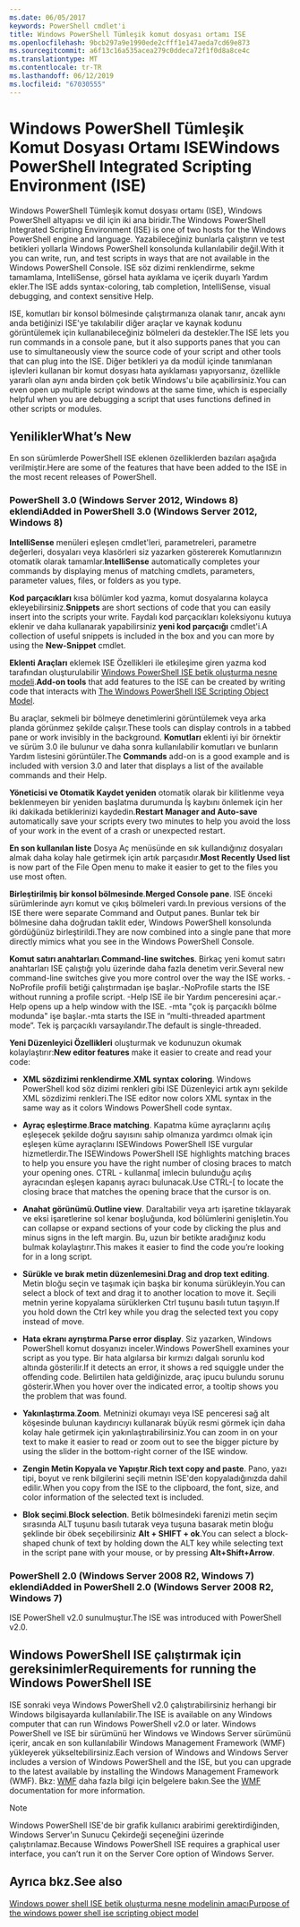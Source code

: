 ```yaml
---
ms.date: 06/05/2017
keywords: PowerShell cmdlet'i
title: Windows PowerShell Tümleşik komut dosyası ortamı ISE
ms.openlocfilehash: 9bcb297a9e1990ede2cfff1e147aeda7cd69e873
ms.sourcegitcommit: a6f13c16a535acea279c0ddeca72f1f0d8a8ce4c
ms.translationtype: MT
ms.contentlocale: tr-TR
ms.lasthandoff: 06/12/2019
ms.locfileid: "67030555"
---
```

# <a name="windows-powershell-integrated-scripting-environment-ise"></a><span data-ttu-id="87925-103">Windows PowerShell Tümleşik Komut Dosyası Ortamı ISE</span><span class="sxs-lookup"><span data-stu-id="87925-103">Windows PowerShell Integrated Scripting Environment (ISE)</span></span>

<span data-ttu-id="87925-104">Windows PowerShell Tümleşik komut dosyası ortamı (ISE), Windows PowerShell altyapısı ve dil için iki ana biridir.</span><span class="sxs-lookup"><span data-stu-id="87925-104">The Windows PowerShell Integrated Scripting Environment (ISE) is one of two hosts for the Windows PowerShell engine and language.</span></span> <span data-ttu-id="87925-105">Yazabileceğiniz bunlarla çalıştırın ve test betikleri yollarla Windows PowerShell konsolunda kullanılabilir değil.</span><span class="sxs-lookup"><span data-stu-id="87925-105">With it you can write, run, and test scripts in ways that are not available in the Windows PowerShell Console.</span></span> <span data-ttu-id="87925-106">ISE söz dizimi renklendirme, sekme tamamlama, IntelliSense, görsel hata ayıklama ve içerik duyarlı Yardım ekler.</span><span class="sxs-lookup"><span data-stu-id="87925-106">The ISE adds syntax-coloring, tab completion, IntelliSense, visual debugging, and context sensitive Help.</span></span>

<span data-ttu-id="87925-107">ISE, komutları bir konsol bölmesinde çalıştırmanıza olanak tanır, ancak aynı anda betiğinizi ISE'ye takılabilir diğer araçlar ve kaynak kodunu görüntülemek için kullanabileceğiniz bölmeleri da destekler.</span><span class="sxs-lookup"><span data-stu-id="87925-107">The ISE lets you run commands in a console pane, but it also supports panes that you can use to simultaneously view the source code of your script and other tools that can plug into the ISE.</span></span> <span data-ttu-id="87925-108">Diğer betikleri ya da modül içinde tanımlanan işlevleri kullanan bir komut dosyası hata ayıklaması yapıyorsanız, özellikle yararlı olan aynı anda birden çok betik Windows'u bile açabilirsiniz.</span><span class="sxs-lookup"><span data-stu-id="87925-108">You can even open up multiple script windows at the same time, which is especially helpful when you are debugging a script that uses functions defined in other scripts or modules.</span></span>

## <a name="whats-new"></a><span data-ttu-id="87925-109">Yenilikler</span><span class="sxs-lookup"><span data-stu-id="87925-109">What’s New</span></span>

<span data-ttu-id="87925-110">En son sürümlerde PowerShell ISE eklenen özelliklerden bazıları aşağıda verilmiştir.</span><span class="sxs-lookup"><span data-stu-id="87925-110">Here are some of the features that have been added to the ISE in the most recent releases of PowerShell.</span></span>

### <a name="added-in-powershell-30-windows-server-2012-windows-8"></a><span data-ttu-id="87925-111">PowerShell 3.0 (Windows Server 2012, Windows 8) eklendi</span><span class="sxs-lookup"><span data-stu-id="87925-111">Added in PowerShell 3.0 (Windows Server 2012, Windows 8)</span></span>

<span data-ttu-id="87925-112">**IntelliSense** menüleri eşleşen cmdlet'leri, parametreleri, parametre değerleri, dosyaları veya klasörleri siz yazarken göstererek Komutlarınızın otomatik olarak tamamlar.</span><span class="sxs-lookup"><span data-stu-id="87925-112">**IntelliSense** automatically completes your commands by displaying menus of matching cmdlets, parameters, parameter values, files, or folders as you type.</span></span>

<span data-ttu-id="87925-113">**Kod parçacıkları** kısa bölümler kod yazma, komut dosyalarına kolayca ekleyebilirsiniz.</span><span class="sxs-lookup"><span data-stu-id="87925-113">**Snippets** are short sections of code that you can easily insert into the scripts your write.</span></span> <span data-ttu-id="87925-114">Faydalı kod parçacıkları koleksiyonu kutuya eklenir ve daha kullanarak yapabilirsiniz **yeni kod parçacığı** cmdlet'i.</span><span class="sxs-lookup"><span data-stu-id="87925-114">A collection of useful snippets is included in the box and you can more by using the **New-Snippet** cmdlet.</span></span>

<span data-ttu-id="87925-115">**Eklenti Araçları** eklemek ISE Özellikleri ile etkileşime giren yazma kod tarafından oluşturulabilir [Windows PowerShell ISE betik oluşturma nesne modeli](../../core-powershell/ise/The-ISE-Object-Model-Hierarchy.md).</span><span class="sxs-lookup"><span data-stu-id="87925-115">**Add-on tools** that add features to the ISE can be created by writing code that interacts with [The Windows PowerShell ISE Scripting Object Model](../../core-powershell/ise/The-ISE-Object-Model-Hierarchy.md).</span></span>

<span data-ttu-id="87925-116">Bu araçlar, sekmeli bir bölmeye denetimlerini görüntülemek veya arka planda görünmez şekilde çalışır.</span><span class="sxs-lookup"><span data-stu-id="87925-116">These tools can display controls in a tabbed pane or work invisibly in the background.</span></span> <span data-ttu-id="87925-117">**Komutları** eklenti iyi bir örnektir ve sürüm 3.0 ile bulunur ve daha sonra kullanılabilir komutları ve bunların Yardım listesini görüntüler.</span><span class="sxs-lookup"><span data-stu-id="87925-117">The **Commands** add-on is a good example and is included with version 3.0 and later that displays a list of the available commands and their Help.</span></span>

<span data-ttu-id="87925-118">**Yöneticisi ve Otomatik Kaydet yeniden** otomatik olarak bir kilitlenme veya beklenmeyen bir yeniden başlatma durumunda İş kaybını önlemek için her iki dakikada betiklerinizi kaydedin.</span><span class="sxs-lookup"><span data-stu-id="87925-118">**Restart Manager and Auto-save** automatically save your scripts every two minutes to help you avoid the loss of your work in the event of a crash or unexpected restart.</span></span>

<span data-ttu-id="87925-119">**En son kullanılan liste** Dosya Aç menüsünde en sık kullandığınız dosyaları almak daha kolay hale getirmek için artık parçasıdır.</span><span class="sxs-lookup"><span data-stu-id="87925-119">**Most Recently Used list** is now part of the File Open menu to make it easier to get to the files you use most often.</span></span>

<span data-ttu-id="87925-120">**Birleştirilmiş bir konsol bölmesinde**.</span><span class="sxs-lookup"><span data-stu-id="87925-120">**Merged Console pane**.</span></span> <span data-ttu-id="87925-121">ISE önceki sürümlerinde ayrı komut ve çıkış bölmeleri vardı.</span><span class="sxs-lookup"><span data-stu-id="87925-121">In previous versions of the ISE there were separate Command and Output panes.</span></span> <span data-ttu-id="87925-122">Bunlar tek bir bölmesine daha doğrudan taklit eder, Windows PowerShell konsolunda gördüğünüz birleştirildi.</span><span class="sxs-lookup"><span data-stu-id="87925-122">They are now combined into a single pane that more directly mimics what you see in the Windows PowerShell Console.</span></span>

<span data-ttu-id="87925-123">**Komut satırı anahtarları**.</span><span class="sxs-lookup"><span data-stu-id="87925-123">**Command-line switches**.</span></span> <span data-ttu-id="87925-124">Birkaç yeni komut satırı anahtarları ISE çalıştığı yolu üzerinde daha fazla denetim verir.</span><span class="sxs-lookup"><span data-stu-id="87925-124">Several new command-line switches give you more control over the way the ISE works.</span></span> <span data-ttu-id="87925-125">-NoProfile profili betiği çalıştırmadan işe başlar.</span><span class="sxs-lookup"><span data-stu-id="87925-125">-NoProfile starts the ISE without running a profile script.</span></span> <span data-ttu-id="87925-126">-Help ISE ile bir Yardım penceresini açar.</span><span class="sxs-lookup"><span data-stu-id="87925-126">-Help opens up a help window with the ISE.</span></span> <span data-ttu-id="87925-127">-mta "çok iş parçacıklı bölme modunda" işe başlar.</span><span class="sxs-lookup"><span data-stu-id="87925-127">-mta starts the ISE in “multi-threaded apartment mode”.</span></span> <span data-ttu-id="87925-128">Tek iş parçacıklı varsayılandır.</span><span class="sxs-lookup"><span data-stu-id="87925-128">The default is single-threaded.</span></span>

<span data-ttu-id="87925-129">**Yeni Düzenleyici Özellikleri** oluşturmak ve kodunuzun okumak kolaylaştırır:</span><span class="sxs-lookup"><span data-stu-id="87925-129">**New editor features** make it easier to create and read your code:</span></span>

- <span data-ttu-id="87925-130">**XML sözdizimi renklendirme**.</span><span class="sxs-lookup"><span data-stu-id="87925-130">**XML syntax coloring**.</span></span> <span data-ttu-id="87925-131">Windows PowerShell kod söz dizimi renkleri gibi ISE Düzenleyici artık aynı şekilde XML sözdizimi renkleri.</span><span class="sxs-lookup"><span data-stu-id="87925-131">The ISE editor now colors XML syntax in the same way as it colors Windows PowerShell code syntax.</span></span>

- <span data-ttu-id="87925-132">**Ayraç eşleştirme**.</span><span class="sxs-lookup"><span data-stu-id="87925-132">**Brace matching**.</span></span> <span data-ttu-id="87925-133">Kapatma küme ayraçlarını açılış eşleşecek şekilde doğru sayısını sahip olmanıza yardımcı olmak için eşleşen küme ayraçlarını ISEWindows PowerShell ISE vurgular hizmetlerdir.</span><span class="sxs-lookup"><span data-stu-id="87925-133">The ISEWindows PowerShell ISE highlights matching braces to help you ensure you have the right number of closing braces to match your opening ones.</span></span> <span data-ttu-id="87925-134">CTRL - kullanma\[ imlecin bulunduğu açılış ayracından eşleşen kapanış ayracı bulunacak.</span><span class="sxs-lookup"><span data-stu-id="87925-134">Use CTRL-\[ to locate the closing brace that matches the opening brace that the cursor is on.</span></span>

- <span data-ttu-id="87925-135">**Anahat görünümü**.</span><span class="sxs-lookup"><span data-stu-id="87925-135">**Outline view**.</span></span> <span data-ttu-id="87925-136">Daraltabilir veya artı işaretine tıklayarak ve eksi işaretlerine sol kenar boşluğunda, kod bölümlerini genişletin.</span><span class="sxs-lookup"><span data-stu-id="87925-136">You can collapse or expand sections of your code by clicking the plus and minus signs in the left margin.</span></span> <span data-ttu-id="87925-137">Bu, uzun bir betikte aradığınız kodu bulmak kolaylaştırır.</span><span class="sxs-lookup"><span data-stu-id="87925-137">This makes it easier to find the code you’re looking for in a long script.</span></span>

- <span data-ttu-id="87925-138">**Sürükle ve bırak metin düzenlemesini**.</span><span class="sxs-lookup"><span data-stu-id="87925-138">**Drag and drop text editing**.</span></span> <span data-ttu-id="87925-139">Metin bloğu seçin ve taşımak için başka bir konuma sürükleyin.</span><span class="sxs-lookup"><span data-stu-id="87925-139">You can select a block of text and drag it to another location to move it.</span></span> <span data-ttu-id="87925-140">Seçili metnin yerine kopyalama sürüklerken Ctrl tuşunu basılı tutun taşıyın.</span><span class="sxs-lookup"><span data-stu-id="87925-140">If you hold down the Ctrl key while you drag the selected text you copy instead of move.</span></span>

- <span data-ttu-id="87925-141">**Hata ekranı ayrıştırma**.</span><span class="sxs-lookup"><span data-stu-id="87925-141">**Parse error display**.</span></span> <span data-ttu-id="87925-142">Siz yazarken, Windows PowerShell komut dosyanızı inceler.</span><span class="sxs-lookup"><span data-stu-id="87925-142">Windows PowerShell examines your script as you type.</span></span> <span data-ttu-id="87925-143">Bir hata algılarsa bir kırmızı dalgalı sorunlu kod altında gösterilir.</span><span class="sxs-lookup"><span data-stu-id="87925-143">If it detects an error, it shows a red squiggle under the offending code.</span></span> <span data-ttu-id="87925-144">Belirtilen hata geldiğinizde, araç ipucu bulundu sorunu gösterir.</span><span class="sxs-lookup"><span data-stu-id="87925-144">When you hover over the indicated error, a tooltip shows you the problem that was found.</span></span>

- <span data-ttu-id="87925-145">**Yakınlaştırma**.</span><span class="sxs-lookup"><span data-stu-id="87925-145">**Zoom**.</span></span> <span data-ttu-id="87925-146">Metninizi okumayı veya ISE penceresi sağ alt köşesinde bulunan kaydırıcıyı kullanarak büyük resmi görmek için daha kolay hale getirmek için yakınlaştırabilirsiniz.</span><span class="sxs-lookup"><span data-stu-id="87925-146">You can zoom in on your text to make it easier to read or zoom out to see the bigger picture by using the slider in the bottom-right corner of the ISE window.</span></span>

- <span data-ttu-id="87925-147">**Zengin Metin Kopyala ve Yapıştır**.</span><span class="sxs-lookup"><span data-stu-id="87925-147">**Rich text copy and paste**.</span></span> <span data-ttu-id="87925-148">Pano, yazı tipi, boyut ve renk bilgilerini seçili metnin ISE'den kopyaladığınızda dahil edilir.</span><span class="sxs-lookup"><span data-stu-id="87925-148">When you copy from the ISE to the clipboard, the font, size, and color information of the selected text is included.</span></span>

- <span data-ttu-id="87925-149">**Blok seçimi**.</span><span class="sxs-lookup"><span data-stu-id="87925-149">**Block selection**.</span></span> <span data-ttu-id="87925-150">Betik bölmesindeki farenizi metin seçim sırasında ALT tuşunu basılı tutarak veya tuşuna basarak metin bloğu şeklinde bir öbek seçebilirsiniz **Alt + SHIFT + ok**.</span><span class="sxs-lookup"><span data-stu-id="87925-150">You can select a block-shaped chunk of text by holding down the ALT key while selecting text in the script pane with your mouse, or by pressing **Alt+Shift+Arrow**.</span></span>

### <a name="added-in-powershell-20-windows-server-2008-r2-windows-7"></a><span data-ttu-id="87925-151">PowerShell 2.0 (Windows Server 2008 R2, Windows 7) eklendi</span><span class="sxs-lookup"><span data-stu-id="87925-151">Added in PowerShell 2.0 (Windows Server 2008 R2, Windows 7)</span></span>

<span data-ttu-id="87925-152">ISE PowerShell v2.0 sunulmuştur.</span><span class="sxs-lookup"><span data-stu-id="87925-152">The ISE was introduced with PowerShell v2.0.</span></span>

## <a name="requirements-for-running-the-windows-powershell-ise"></a><span data-ttu-id="87925-153">Windows PowerShell ISE çalıştırmak için gereksinimler</span><span class="sxs-lookup"><span data-stu-id="87925-153">Requirements for running the Windows PowerShell ISE</span></span>

<span data-ttu-id="87925-154">ISE sonraki veya Windows PowerShell v2.0 çalıştırabilirsiniz herhangi bir Windows bilgisayarda kullanılabilir.</span><span class="sxs-lookup"><span data-stu-id="87925-154">The ISE is available on any Windows computer that can run Windows PowerShell v2.0 or later.</span></span> <span data-ttu-id="87925-155">Windows PowerShell ve ISE bir sürümünü her Windows ve Windows Server sürümünü içerir, ancak en son kullanılabilir Windows Management Framework (WMF) yükleyerek yükseltebilirsiniz.</span><span class="sxs-lookup"><span data-stu-id="87925-155">Each version of Windows and Windows Server includes a version of Windows PowerShell and the ISE, but you can upgrade to the latest available by installing the Windows Management Framework (WMF).</span></span> <span data-ttu-id="87925-156">Bkz: [WMF](/powershell/wmf) daha fazla bilgi için belgelere bakın.</span><span class="sxs-lookup"><span data-stu-id="87925-156">See the [WMF](/powershell/wmf) documentation for more information.</span></span>

> [!NOTE]
> <span data-ttu-id="87925-157">Windows PowerShell ISE'de bir grafik kullanıcı arabirimi gerektirdiğinden, Windows Server'ın Sunucu Çekirdeği seçeneğini üzerinde çalıştırılamaz.</span><span class="sxs-lookup"><span data-stu-id="87925-157">Because Windows PowerShell ISE requires a graphical user interface, you can’t run it on the Server Core option of Windows Server.</span></span>

## <a name="see-also"></a><span data-ttu-id="87925-158">Ayrıca bkz.</span><span class="sxs-lookup"><span data-stu-id="87925-158">See also</span></span>

[<span data-ttu-id="87925-159">Windows power shell ISE betik oluşturma nesne modelinin amacı</span><span class="sxs-lookup"><span data-stu-id="87925-159">Purpose of the windows power shell ise scripting object model</span></span>](../../core-powershell/ise/Purpose-of-the-Windows-PowerShell-ISE-Scripting-Object-Model.md)
